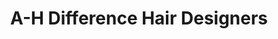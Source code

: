 ---
title: "A-H Difference Hair Designers"
url: /omaha/a-h-difference-hair-designers/
shop: hairdresser
---
